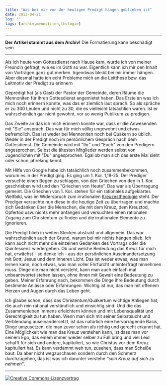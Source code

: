 ```yaml
---
title: "Was bei mir von der heutigen Predigt hängen geblieben ist"
date: 2013-04-21
log: ""
tags: [archiv,mennotiten,thologie]
---
```

<hr><b>Der Artikel stammt aus dem Archiv!</b> Die Formatierung kann beschädigt sein.<hr>

<p>Als ich heute vom Gottesdienst nach Hause kam, wurde ich von meiner Freundin gefragt, wie es im Gotti so war. Eigentlich kann ich mir den Inhalt von Vorträgen ganz gut merken. Irgendwas bleibt bei mir immer hängen. Aber diesmal hatte ich echt Probleme mich an die Leitthese bzw. das Leitmotiv der Predigt zu erinnern</p>
<!--break-->
<p>Gepredigt hat (als Gast) der Pastor der Gemeinde, deren Räume die Mennoniten für ihren Gottesdienst angemietet haben. Das Erste an was ich mich noch erinnern konnte, was das er ziemlich laut sprach. So als spräche er zu 300 Leuten und nicht zu 30, die es vielleicht tatsächlich waren. Ist er wahrscheinlich gar nicht gewohnt, vor so wenig Publikum zu predigen. </p>

<p>Das Zweite an das ich mich erinnern konnte war, dass er die Anwesenden mit "Sie" ansprach.  Das war für mich völlig ungewohnt und etwas befremdlich. Das ist weder bei Mennoniten noch bei Quäkern so üblich. Weder in der Predigt noch im persönlichem Gespräch nach dem Gottesdienst. Die Gemeinde wird mit "Ihr" und "Euch" von den Predigern angesprochen. Selbst die ältesten Mitglieder werden selbst von Jugendlichen mit "Du" angesprochen. Egal ob man sich das erste Mal sieht oder schon jahrelang kennt.</p>  

<p>Mit Hilfe von Google habe ich tatsächlich noch zusammenbekommen, worum es in der Predigt ging. Es ging um 1. Kor. 1,18-25. Der Prediger versuchte einen Bogen zu schlagen, von den Griechen von den in 1. Kor. geschrieben wird und den "Griechen von Heute". Das war als Übertragung gemeint. Die  Griechen von 1. Kor. stehen für ein rationales aufgeklärtes Weltbild, was im Widerspruch zum irrationalen <a href="">Kreuzestheologie</a> steht. Der Prediger versuchte nun diese in die heutige Zeit zu übertragen und machte sich Gedanken über die Menschen, die mit dem Kreuz, dem Kreuztod, Opfertod usw. nichts mehr anfangen und versuchten einen rationalen Zugang zum Christentum zu finden und die irrationalen Elemente zu ignorieren.</p>

<p> Die Predigt blieb in weiten Stecken abstrakt und allgemein. Das war wahrscheinlich auch der Grund, warum bei mir nichts hängen blieb. Ich kann auch nicht mehr die einzelnen Gedanken des Vortrags oder die Quintessenz wiedergeben. Ob und welche Bedeutung das Kreuz für mich hat, erwächst - so denke ich - aus der persönlichen Auseinandersetzung mit Gott, Jesus und dem Inneren Licht. Das ist weder etwas, was man lernen kann, noch etwas, was man voller Ehrfurcht unhinterfragt hinnehmen muss. Dinge die man nicht versteht, kann man auch einfach mal unbeantwortet stehen lassen, ohne ihnen mit Gewalt eine Bedeutung zu geben. Meiner Erfahrung nach, bekommen die Dinge ihre Bedeutung durch bestimmte Anlässe oder Erfahrungen. Wichtig ist nur, das man mit offenem Herzen und Augen durch das Leben geht.</p> 

<p>Ich glaube schon, dass das Christentum/Quäkertum wichtige Anliegen hat, die auch rein rational verständlich und einsichtig sind. Und die das Zusammenleben immens erleichtern können und mit Lebensqualität und Gerechtigkeit zu tun haben. Wenn man sich mit seiner Selbstsucht und Verblendung auseinandersetzt, ist das natürlich eine hervorragende Basis, Dinge umzusetzen, die man zuvor schon als richtig und gerecht erkannt hat. Eine Möglichkeit wie man das Kreuz verstehen kann, ist dass man vor seinem Ego, das einem immer wieder selber zu Fall bring und viel Leid schafft für sich und andere,  kapituliert, so wie Christus vor dem Kreuz kapituliert hat. Es kann verdammt weh tun, zusehen, dass man Scheiße baut. Da aber nicht wegzuschauen sondern durch den Schmerz durchzugehen, das ist was ich darunter verstehe <i>"sein Kreuz auf sich zu nehmen"</i>.

<hr>
<a rel="license" href="http://creativecommons.org/licenses/by-sa/3.0/"><img alt="Creative Commons Lizenzvertrag" style="border-width:0" src="http://i.creativecommons.org/l/by-sa/3.0/88x31.png" /></a>
